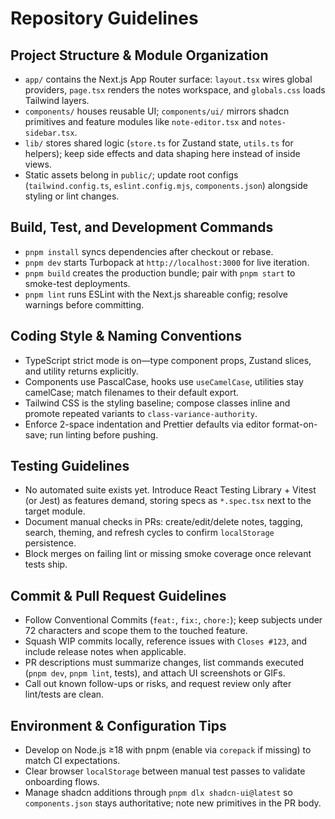 # Repository Guidelines

## Project Structure & Module Organization
- `app/` contains the Next.js App Router surface: `layout.tsx` wires global providers, `page.tsx` renders the notes workspace, and `globals.css` loads Tailwind layers.
- `components/` houses reusable UI; `components/ui/` mirrors shadcn primitives and feature modules like `note-editor.tsx` and `notes-sidebar.tsx`.
- `lib/` stores shared logic (`store.ts` for Zustand state, `utils.ts` for helpers); keep side effects and data shaping here instead of inside views.
- Static assets belong in `public/`; update root configs (`tailwind.config.ts`, `eslint.config.mjs`, `components.json`) alongside styling or lint changes.

## Build, Test, and Development Commands
- `pnpm install` syncs dependencies after checkout or rebase.
- `pnpm dev` starts Turbopack at `http://localhost:3000` for live iteration.
- `pnpm build` creates the production bundle; pair with `pnpm start` to smoke-test deployments.
- `pnpm lint` runs ESLint with the Next.js shareable config; resolve warnings before committing.

## Coding Style & Naming Conventions
- TypeScript strict mode is on—type component props, Zustand slices, and utility returns explicitly.
- Components use PascalCase, hooks use `useCamelCase`, utilities stay camelCase; match filenames to their default export.
- Tailwind CSS is the styling baseline; compose classes inline and promote repeated variants to `class-variance-authority`.
- Enforce 2-space indentation and Prettier defaults via editor format-on-save; run linting before pushing.

## Testing Guidelines
- No automated suite exists yet. Introduce React Testing Library + Vitest (or Jest) as features demand, storing specs as `*.spec.tsx` next to the target module.
- Document manual checks in PRs: create/edit/delete notes, tagging, search, theming, and refresh cycles to confirm `localStorage` persistence.
- Block merges on failing lint or missing smoke coverage once relevant tests ship.

## Commit & Pull Request Guidelines
- Follow Conventional Commits (`feat:`, `fix:`, `chore:`); keep subjects under 72 characters and scope them to the touched feature.
- Squash WIP commits locally, reference issues with `Closes #123`, and include release notes when applicable.
- PR descriptions must summarize changes, list commands executed (`pnpm dev`, `pnpm lint`, tests), and attach UI screenshots or GIFs.
- Call out known follow-ups or risks, and request review only after lint/tests are clean.

## Environment & Configuration Tips
- Develop on Node.js ≥18 with pnpm (enable via `corepack` if missing) to match CI expectations.
- Clear browser `localStorage` between manual test passes to validate onboarding flows.
- Manage shadcn additions through `pnpm dlx shadcn-ui@latest` so `components.json` stays authoritative; note new primitives in the PR body.
